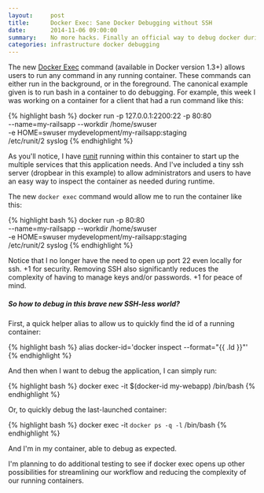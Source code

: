```yaml
---
layout:     post
title:      Docker Exec: Sane Docker Debugging without SSH
date:       2014-11-06 09:00:00
summary:    No more hacks. Finally an official way to debug docker during development or production.
categories: infrastructure docker debugging
---
```


The new [Docker Exec](https://docs.docker.com/reference/commandline/cli/#exec) command (available in Docker version 1.3+) allows users to run any command in any running container. These commands can either run in the background, or in the foreground. The canonical example given is to run bash in a container to do debugging. For example, this week I was working on a container for a client that had a run command like this:

{% highlight bash %}
docker run -p 127.0.0.1:2200:22 -p 80:80 \
  --name=my-railsapp --workdir /home/swuser \
  -e HOME=swuser mydevelopment/my-railsapp:staging \
  /etc/runit/2 syslog
{% endhighlight %}

As you'll notice, I have [runit](http://smarden.org/runit/) running within this container to start up the multiple services that this application needs. And I've included a tiny ssh server (dropbear in this example) to allow administrators and users to have an easy way to inspect the container as needed during runtime.

The new `docker exec` command would allow me to run the container like this:

{% highlight bash %}
docker run -p 80:80 \
  --name=my-railsapp --workdir /home/swuser \
  -e HOME=swuser mydevelopment/my-railsapp:staging \
  /etc/runit/2 syslog
{% endhighlight %}

Notice that I no longer have the need to open up port 22 even locally for ssh. +1 for security. 
Removing SSH also significantly reduces the complexity of having to manage keys and/or passwords. +1 for peace of mind.

##### So how to debug in this brave new SSH-less world?

First, a quick helper alias to allow us to quickly find the id of a running container:

{% highlight bash %}
alias docker-id='docker inspect --format="{{ .Id }}"'
{% endhighlight %}

And then when I want to debug the application, I can simply run:

{% highlight bash %}
docker exec -it $(docker-id my-webapp) /bin/bash
{% endhighlight %}

Or, to quickly debug the last-launched container:

{% highlight bash %}
docker exec -it `docker ps -q -l` /bin/bash
{% endhighlight %}

And I'm in my container, able to debug as expected. 

I'm planning to do additional testing to see if docker exec opens up other possibilities for streamlining our workflow and reducing the complexity of our running containers.

